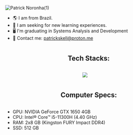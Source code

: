 <!--banner-->
![Patrick Noronha(1)](https://github.com/patricknss/patricknss/assets/78814591/be2ea233-2246-4efd-ba28-f5fb755ba474)

<!--info-->
- 🌎 I am from Brazil.
- 📕 I am seeking for new learning experiences.
- 🖥️ I'm graduating in Systems Analysis and Development
- 📩 Contact me: patrickskell@proton.me
<!--info/end-->

<!--stacks-->
<div id="tech-stacks">
  <ul align="center">
    <summary><h2 style="display: inline-block">Tech Stacks:</h2></summary>
  </ul>
</div>

<p align="center">
  <a href="https://skillicons.dev">
    <img src="https://skillicons.dev/icons?i=py,c,cpp,nodejs,java,js,css,html,php,mysql,docker,discord,bots,arduino&perline=14"/>
  </a>
</p>
<!--stack icons end-->

<!--setup-->
<div id="computer-specs">
  <ul align="center">
    <summary><h2 style="display: inline-block">Computer Specs:</h2></summary>
  </ul>
</div>

- GPU: NVIDIA GeForce GTX 1650 4GB
- CPU: Intel® Core™ i5-11300H (4.40 GHz)
- RAM: 2x8 GB (Kingston FURY Impact DDR4)
- SSD: 512 GB
<!--setup end-->
